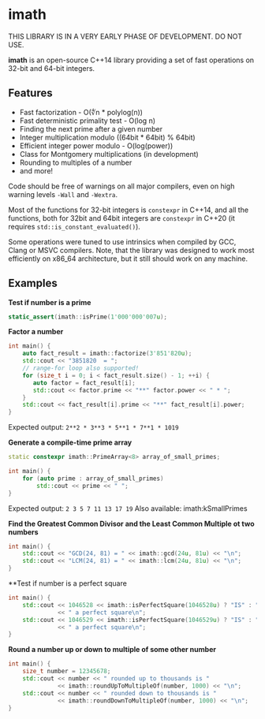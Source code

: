 # imath

THIS LIBRARY IS IN A VERY EARLY PHASE OF DEVELOPMENT. DO NOT USE.

**imath** is an open-source C++14 library providing a set of fast operations on 32-bit and 64-bit integers.

Features
--------
* Fast factorization - O(∜n * polylog(n))
* Fast deterministic primality test - O(log n)
* Finding the next prime after a given number
* Integer multiplication modulo ((64bit * 64bit) % 64bit)
* Efficient integer power modulo - O(log(power))
* Class for Montgomery multiplications (in development)
* Rounding to multiples of a number
* and more!

Code should be free of warnings on all major compilers, even on high warning levels `-Wall` and `-Wextra`.

Most of the functions for 32-bit integers is `constexpr` in C++14, and all the functions, both for 32bit and 64bit integers are `constexpr` in C++20 (it requires `std::is_constant_evaluated()`).

Some operations were tuned to use intrinsics when compiled by GCC, Clang or MSVC compilers. Note, that the library was designed to work most efficiently on x86_64 architecture, but it still should work on any machine.

Examples
--------
**Test if number is a prime**

```c++
static_assert(imath::isPrime(1'000'000'007u);
```

**Factor a number**

```c++
int main() {
    auto fact_result = imath::factorize(3'851'820u);
    std::cout << "3851820  = ";
    // range-for loop also supported!
    for (size_t i = 0; i < fact_result.size() - 1; ++i) {
       auto factor = fact_result[i];
       std::cout << factor.prime << "**" factor.power << " * ";
    }
    std::cout << fact_result[i].prime << "**" fact_result[i].power;
}
```
Expected output: `2**2 * 3**3 * 5**1 * 7**1 * 1019`


**Generate a compile-time prime array**

```c++
static constexpr imath::PrimeArray<8> array_of_small_primes;

int main() {
    for (auto prime : array_of_small_primes)
        std::cout << prime << " ";
}
```
Expected output: `2 3 5 7 11 13 17 19`
Also available: imath:kSmallPrimes

**Find the Greatest Common Divisor and the Least Common Multiple ot two numbers**

```c++
int main() {
    std::cout << "GCD(24, 81) = " << imath::gcd(24u, 81u) << "\n";
    std::cout << "LCM(24, 81) = " << imath::lcm(24u, 81u) << "\n";
}
```

**Test if number is a perfect square
```c++
int main() {
    std::cout << 1046528 << imath::isPerfectSquare(1046528u) ? "IS" : "IS NOT"
              << " a perfect square\n";
    std::cout << 1046529 << imath::isPerfectSquare(1046529u) ? "IS" : "IS NOT"
              << " a perfect square\n";
}
```

**Round a number up or down to multiple of some other number**
```c++
int main() {
    size_t number = 12345678;
    std::cout << number << " rounded up to thousands is "
              << imath::roundUpToMultipleOf(number, 1000) << "\n";
    std::cout << number << " rounded down to thousands is "
              << imath::roundDownToMultipleOf(number, 1000) << "\n"; 
}
```
